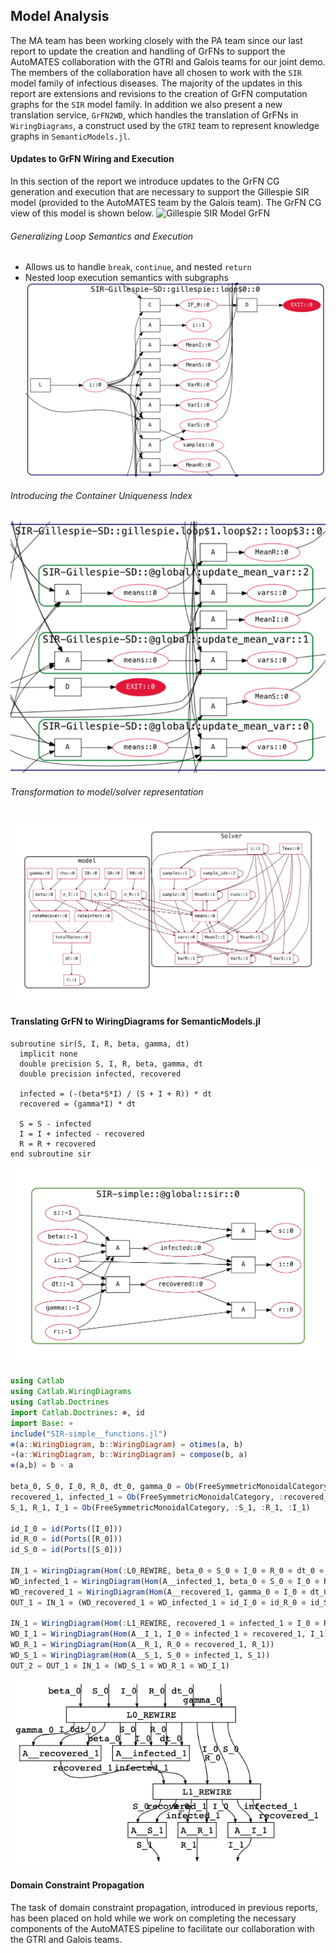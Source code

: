 ## Model Analysis
The MA team has been working closely with the PA team since our last report to update the creation and handling of GrFNs to support the AutoMATES collaboration with the GTRI and Galois teams for our joint demo. The members of the collaboration have all chosen to work with the `SIR` model family of infectious diseases. The majority of the updates in this report are extensions and revisions to the creation of GrFN computation graphs for the `SIR` model family. In addition we also present a new translation service, `GrFN2WD`, which handles the translation of GrFNs in `WiringDiagrams`, a construct used by the `GTRI` team to represent knowledge graphs in `SemanticModels.jl`.

<!--
TODO Souratosh (S), Paul (P) -  Updates on the following:
* S: Current status of dReal and Ibex experimentation and interval contraction approach
* S: other updates?
-->

#### Updates to GrFN Wiring and Execution
In this section of the report we introduce updates to the GrFN CG generation and execution that are necessary to support the Gillespie SIR model (provided to the AutoMATES team by the Galois team). The GrFN CG view of this model is shown below.
![Gillespie SIR Model GrFN](figs/SIR-gillespie_alt.png)

###### Generalizing Loop Semantics and Execution
- Allows us to handle `break`, `continue`, and nested `return`
- Nested loop execution semantics with subgraphs
![Loop Exit Example](figs/EXIT-example.png)

###### Introducing the Container Uniqueness Index
![GrFN Container Multi-call Example](figs/multi-call-example.png)

###### Transformation to model/solver representation
![Gillespie SIR GrFN CAG Model/Solver Separation](figs/SIR-gillespie-CAG_alt.png)

#### Translating GrFN to WiringDiagrams for SemanticModels.jl
```Fortran
subroutine sir(S, I, R, beta, gamma, dt)
  implicit none
  double precision S, I, R, beta, gamma, dt
  double precision infected, recovered

  infected = (-(beta*S*I) / (S + I + R)) * dt
  recovered = (gamma*I) * dt

  S = S - infected
  I = I + infected - recovered
  R = R + recovered
end subroutine sir
```

![Simplified SIR Model GrFN](figs/SIR-simple--GrFN.png)

```julia
using Catlab
using Catlab.WiringDiagrams
using Catlab.Doctrines
import Catlab.Doctrines: ⊗, id
import Base: ∘
include("SIR-simple__functions.jl")
⊗(a::WiringDiagram, b::WiringDiagram) = otimes(a, b)
∘(a::WiringDiagram, b::WiringDiagram) = compose(b, a)
⊚(a,b) = b ∘ a

beta_0, S_0, I_0, R_0, dt_0, gamma_0 = Ob(FreeSymmetricMonoidalCategory, :beta_0, :S_0, :I_0, :R_0, :dt_0, :gamma_0)
recovered_1, infected_1 = Ob(FreeSymmetricMonoidalCategory, :recovered_1, :infected_1)
S_1, R_1, I_1 = Ob(FreeSymmetricMonoidalCategory, :S_1, :R_1, :I_1)

id_I_0 = id(Ports([I_0]))
id_R_0 = id(Ports([R_0]))
id_S_0 = id(Ports([S_0]))

IN_1 = WiringDiagram(Hom(:L0_REWIRE, beta_0 ⊗ S_0 ⊗ I_0 ⊗ R_0 ⊗ dt_0 ⊗ gamma_0, gamma_0 ⊗ I_0 ⊗ dt_0 ⊗ beta_0 ⊗ S_0 ⊗ I_0 ⊗ R_0 ⊗ dt_0 ⊗ I_0 ⊗ R_0 ⊗ S_0))
WD_infected_1 = WiringDiagram(Hom(A__infected_1, beta_0 ⊗ S_0 ⊗ I_0 ⊗ R_0 ⊗ dt_0, infected_1))
WD_recovered_1 = WiringDiagram(Hom(A__recovered_1, gamma_0 ⊗ I_0 ⊗ dt_0, recovered_1))
OUT_1 = IN_1 ⊚ (WD_recovered_1 ⊗ WD_infected_1 ⊗ id_I_0 ⊗ id_R_0 ⊗ id_S_0)

IN_1 = WiringDiagram(Hom(:L1_REWIRE, recovered_1 ⊗ infected_1 ⊗ I_0 ⊗ R_0 ⊗ S_0, S_0 ⊗ infected_1 ⊗ R_0 ⊗ recovered_1 ⊗ I_0 ⊗ infected_1 ⊗ recovered_1))
WD_I_1 = WiringDiagram(Hom(A__I_1, I_0 ⊗ infected_1 ⊗ recovered_1, I_1))
WD_R_1 = WiringDiagram(Hom(A__R_1, R_0 ⊗ recovered_1, R_1))
WD_S_1 = WiringDiagram(Hom(A__S_1, S_0 ⊗ infected_1, S_1))
OUT_2 = OUT_1 ⊚ IN_1 ⊚ (WD_S_1 ⊗ WD_R_1 ⊗ WD_I_1)
```
![Simplified SIR Model WiringDiagram](figs/translated-WD.png)

#### Domain Constraint Propagation
The task of domain constraint propagation, introduced in previous reports, has been placed on hold while we work on completing the necessary components of the AutoMATES pipeline to facilitate our collaboration with the GTRI and Galois teams.
